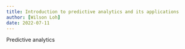 ```yaml
---
title: Introduction to predictive analytics and its applications
author: [Wilson Loh]
date: 2022-07-11
---
```


Predictive analytics